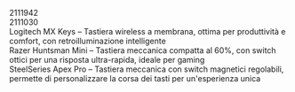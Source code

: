 2111942  
2111030  
Logitech MX Keys – Tastiera wireless a membrana, ottima per produttività e comfort, con retroilluminazione intelligente  
Razer Huntsman Mini – Tastiera meccanica compatta al 60%, con switch ottici per una risposta ultra-rapida, ideale per gaming  
SteelSeries Apex Pro – Tastiera meccanica con switch magnetici regolabili, permette di personalizzare la corsa dei tasti per un'esperienza unica  
